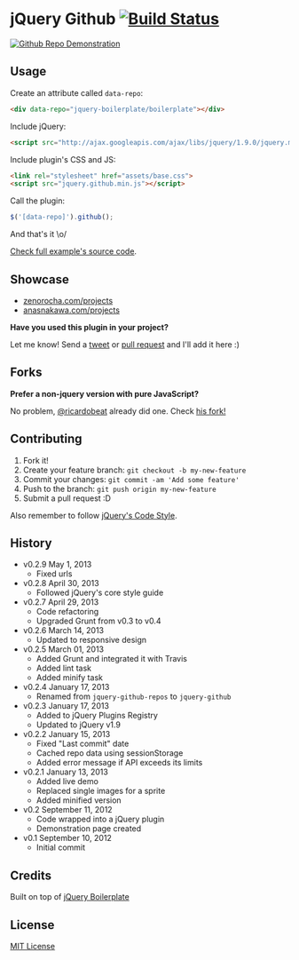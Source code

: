 # jQuery Github [![Build Status](https://secure.travis-ci.org/zenorocha/jquery-github.png?branch=master)](https://travis-ci.org/zenorocha/jquery-github)

[![Github Repo Demonstration](http://f.cl.ly/items/2I3u29002A1g2w1R1I0X/Screen%20Shot%202013-01-17%20at%202.16.36%20PM.png)](http://zenorocha.github.com/jquery-github/)

## Usage

Create an attribute called `data-repo`:

```html
<div data-repo="jquery-boilerplate/boilerplate"></div>
```

Include jQuery:

```html
<script src="http://ajax.googleapis.com/ajax/libs/jquery/1.9.0/jquery.min.js"></script>
```

Include plugin's CSS and JS:

```html
<link rel="stylesheet" href="assets/base.css">
<script src="jquery.github.min.js"></script>
```

Call the plugin:

```javascript
$('[data-repo]').github();
```

And that's it \o/

[Check full example's source code](https://github.com/zenorocha/jquery-github/blob/master/demo/index.html).

## Showcase

* [zenorocha.com/projects](http://zenorocha.com/projects/)
* [anasnakawa.com/projects](http://anasnakawa.com/projects/)

**Have you used this plugin in your project?**

Let me know! Send a [tweet](http://twitter.com/zenorocha) or [pull request](https://github.com/zenorocha/jquery-github/pull/new/master) and I'll add it here :)

## Forks

**Prefer a non-jquery version with pure JavaScript?**

No problem, [@ricardobeat](https://github.com/ricardobeat) already did one. Check [his fork!](https://github.com/ricardobeat/github-repos)

## Contributing

1. Fork it!
2. Create your feature branch: `git checkout -b my-new-feature`
3. Commit your changes: `git commit -am 'Add some feature'`
4. Push to the branch: `git push origin my-new-feature`
5. Submit a pull request :D

Also remember to follow [jQuery's Code Style](http://contribute.jquery.org/style-guide/js/).

## History

* v0.2.9 May 1, 2013
	* Fixed urls
* v0.2.8 April 30, 2013
	* Followed jQuery's core style guide
* v0.2.7 April 29, 2013
	* Code refactoring
	* Upgraded Grunt from v0.3 to v0.4
* v0.2.6 March 14, 2013
	* Updated to responsive design
* v0.2.5 March 01, 2013
	* Added Grunt and integrated it with Travis
	* Added lint task
	* Added minify task
* v0.2.4 January 17, 2013
	* Renamed from `jquery-github-repos` to `jquery-github`
* v0.2.3 January 17, 2013
	* Added to jQuery Plugins Registry
	* Updated to jQuery v1.9
* v0.2.2 January 15, 2013
	* Fixed "Last commit" date
	* Cached repo data using sessionStorage
	* Added error message if API exceeds its limits
* v0.2.1 January 13, 2013
	* Added live demo
	* Replaced single images for a sprite
	* Added minified version
* v0.2 September 11, 2012
	* Code wrapped into a jQuery plugin
	* Demonstration page created
* v0.1 September 10, 2012
	* Initial commit

## Credits

Built on top of [jQuery Boilerplate](http://jqueryboilerplate.com)

## License

[MIT License](http://zenorocha.mit-license.org/)
